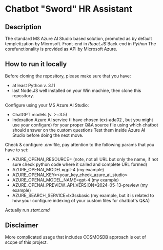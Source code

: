 # Chatbot "Sword" HR Assistant

## Description

The standard MS Azure AI Studio based solution, promoted as by default templetization by Microsoft.
Front-end in *React.JS*
Back-end in *Python*
The corefunctionality is provided as API by Microsoft Azure.

## How to run it locally

Before cloning the repository, please make sure that you have:
* at least Python v. 3.11
* last Node.JS
well installed on your Win machine, then clone this repository.

Configure using your MS Azure AI Studio:
* ChatGPT models (v. >=3.5)
* Indexation Azure AI service (I have chosen text-ada02 , but you might use your configure) for your proper Q&A source file using which chatbot should answer on the custom questions
Test them inside Azure AI Studio before doing the next move.

Check & configure *.env* file, pay attention to the following params that you have to set:
* AZURE_OPENAI_RESOURCE= (note, not all URL but only the name, if not sure check python code where it called and complete URL formed)
* AZURE_OPENAI_MODEL=gpt-4 (my example)
* AZURE_OPENAI_KEY=<your_key_check_azure_ai_studio>
* AZURE_OPENAI_MODEL_NAME=gpt-4 (my example)
* AZURE_OPENAI_PREVIEW_API_VERSION=2024-05-13-preview (my example)
* AZURE_SEARCH_SERVICE=lx3ssbasic (my example, but it is related to how your configure indexing of your custom files for chatbot's Q&A)

Actually run *start.cmd*

## Disclaimer
More complicated usage that includes COSMOSDB approach is out of scope of this project.
